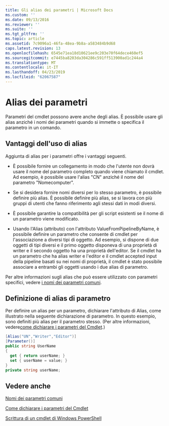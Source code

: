 ```yaml
---
title: Gli alias dei parametri | Microsoft Docs
ms.custom: ''
ms.date: 09/13/2016
ms.reviewer: ''
ms.suite: ''
ms.tgt_pltfrm: ''
ms.topic: article
ms.assetid: 7c9096a1-46fa-48ea-9b8a-a583484b9d68
caps.latest.revision: 13
ms.openlocfilehash: 6545e71ea18d10621ee9c203e70f64dece460ef5
ms.sourcegitcommit: e7445ba8203da304286c591ff513900ad1c244a4
ms.translationtype: MT
ms.contentlocale: it-IT
ms.lasthandoff: 04/23/2019
ms.locfileid: "62067587"
---
```

# <a name="parameter-aliases"></a>Alias dei parametri

Parametri del cmdlet possono avere anche degli alias. È possibile usare gli alias anziché i nomi dei parametri quando si immette o specifica il parametro in un comando.

## <a name="benefits-of-using-aliases"></a>Vantaggi dell'uso di alias

Aggiunta di alias per i parametri offre i vantaggi seguenti.

- È possibile fornire un collegamento in modo che l'utente non dovrà usare il nome del parametro completo quando viene chiamato il cmdlet. Ad esempio, è possibile usare l'alias "CN" anziché il nome del parametro "Nomecomputer".

- Se si desidera fornire nomi diversi per lo stesso parametro, è possibile definire più alias. È possibile definire più alias, se si lavora con più gruppi di utenti che fanno riferimento agli stessi dati in modi diversi.

- È possibile garantire la compatibilità per gli script esistenti se il nome di un parametro viene modificato.

- Usando l'Alias (attributo) con l'attributo ValueFromPipelineByName, è possibile definire un parametro che consente di cmdlet per l'associazione a diversi tipi di oggetto. Ad esempio, si dispone di due oggetti di tipi diversi e il primo oggetto disponeva di una proprietà di writer e il secondo oggetto ha una proprietà dell'editor. Se il cmdlet ha un parametro che ha alias writer e l'editor e il cmdlet accepted input della pipeline basati su nei nomi di proprietà, il cmdlet è stato possibile associare a entrambi gli oggetti usando i due alias di parametro.

Per altre informazioni sugli alias che può essere utilizzato con parametri specifici, vedere [i nomi dei parametri comuni](./common-parameter-names.md).

## <a name="defining-parameter-aliases"></a>Definizione di alias di parametro

Per definire un alias per un parametro, dichiarare l'attributo di Alias, come illustrato nella seguente dichiarazione di parametro. In questo esempio, sono definiti più alias per il parametro stesso. (Per altre informazioni, vedere[come dichiarare i parametri del Cmdlet](./how-to-declare-cmdlet-parameters.md).)

```csharp
[Alias("UN","Writer","Editor")]
[Parameter()]
public string UserName
{
  get { return userName; }
  set { userName = value; }
}
private string userName;
```

## <a name="see-also"></a>Vedere anche

[Nomi dei parametri comuni](./common-parameter-names.md)

[Come dichiarare i parametri del Cmdlet](./how-to-declare-cmdlet-parameters.md)

[Scrittura di un cmdlet di Windows PowerShell](./writing-a-windows-powershell-cmdlet.md)
